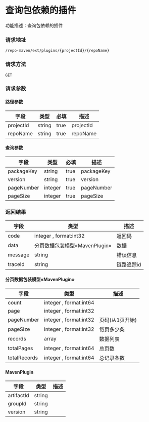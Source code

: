 # 查询包依赖的插件
功能描述：查询包依赖的插件

### 请求地址
```
/repo-maven/ext/plugins/{projectId}/{repoName}
```

### 请求方法
`GET`
### 请求参数
#### 路径参数

| 字段 | 类型 | 必填 | 描述 |
| -------- | -------- | -------- | -------- |
| projectId     | string   | true       | projectId |
| repoName     | string   | true       | repoName |

#### 查询参数

| 字段 | 类型 | 必填 | 描述 |
| -------- | -------- | -------- | -------- |
| packageKey     | string   | true       | packageKey |
| version     | string   | true       | version |
| pageNumber     | integer   | true       | pageNumber |
| pageSize     | integer   | true       | pageSize |



### 返回结果
| 字段 | 类型 | 描述 |
| -------- | -------- | -------- |
| code     | integer , format:int32  | 返回码 |
| data     | 分页数据包装模型«MavenPlugin»   | 数据 |
| message     | string   | 错误信息 |
| traceId     | string   | 链路追踪id |
#### 分页数据包装模型«MavenPlugin»
| 字段 | 类型 | 描述 |
| -------- | -------- | -------- |
| count     | integer , format:int64  |  |
| page     | integer , format:int32  |  |
| pageNumber     | integer , format:int32  | 页码(从1页开始) |
| pageSize     | integer , format:int32  | 每页多少条 |
| records     | array<MavenPlugin>   | 数据列表 |
| totalPages     | integer , format:int64  | 总页数 |
| totalRecords     | integer , format:int64  | 总记录条数 |
#### MavenPlugin
| 字段 | 类型 | 描述 |
| -------- | -------- | -------- |
| artifactId     | string   |  |
| groupId     | string   |  |
| version     | string   |  |

